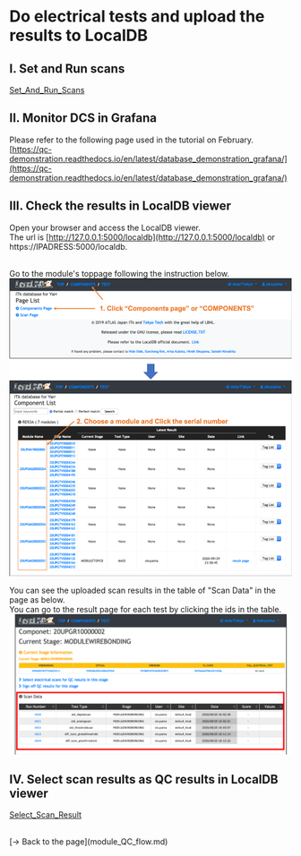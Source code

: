 # Do electrical tests and upload the results to LocalDB

## I. Set and Run scans 
[Set_And_Run_Scans](set_and_run_scans.md)

## II. Monitor DCS in Grafana

Please refer to the following page used in the tutorial on February.<br>
[https://qc-demonstration.readthedocs.io/en/latest/database_demonstration_grafana/](https://qc-demonstration.readthedocs.io/en/latest/database_demonstration_grafana/)<br>

## III. Check the results in LocalDB viewer
Open your browser and access the LocalDB viewer.<br>
The url is [http://127.0.0.1:5000/localdb](http://127.0.0.1:5000/localdb) or https://IPADRESS:5000/localdb.<br><br>

Go to the module's toppage following the instruction below.<br>
![Go_to_Module_Toppage](images/goto_module_toppage.png)<br>

You can see the uploaded scan results in the table of "Scan Data" in the page as below.<br>
You can go to the result page for each test by clicking the ids in the table.<br>
![View_QC_Test](images/view_scans.png)<br>


## IV. Select scan results as QC results in LocalDB viewer
[Select_Scan_Result](select_scans.md)

<br>
[&rarr; Back to the page](module_QC_flow.md)
